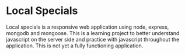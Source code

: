 Local Specials
==============


Local specials is a responsive web application using node, express, mongodb and mongoose. 
This is a learning project to better understand javascript on the server side and practice with
javascript throughout the application. This is not yet a fully functioning application.
